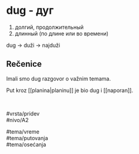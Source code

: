 # dug - дуг

1. долгий, продолжительный  
2. длинный (по длине или во времени)

dug → duži → najduži

## Rečenice

Imali smo dug razgovor o važnim temama.  

Put kroz [[planina|planinu]] je bio dug i [[naporan]].

<br>

#vrsta/pridev  
#nivo/A2  

#tema/vreme  
#tema/putovanja  
#tema/osećanja

